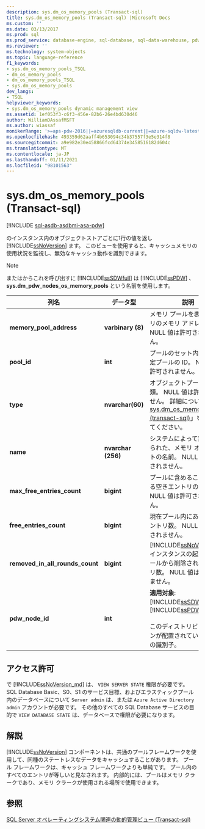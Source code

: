 ```yaml
---
description: sys.dm_os_memory_pools (Transact-sql)
title: sys.dm_os_memory_pools (Transact-sql) |Microsoft Docs
ms.custom: ''
ms.date: 03/13/2017
ms.prod: sql
ms.prod_service: database-engine, sql-database, sql-data-warehouse, pdw
ms.reviewer: ''
ms.technology: system-objects
ms.topic: language-reference
f1_keywords:
- sys.dm_os_memory_pools_TSQL
- dm_os_memory_pools
- dm_os_memory_pools_TSQL
- sys.dm_os_memory_pools
dev_langs:
- TSQL
helpviewer_keywords:
- sys.dm_os_memory_pools dynamic management view
ms.assetid: 1ef053f3-c6f3-456e-82b6-26e4bd630d46
author: WilliamDAssafMSFT
ms.author: wiassaf
monikerRange: '>=aps-pdw-2016||=azuresqldb-current||=azure-sqldw-latest||>=sql-server-2016||>=sql-server-linux-2017||=azuresqldb-mi-current'
ms.openlocfilehash: 493359d62aaff4b653094c34b37557f3e5e314f8
ms.sourcegitcommit: a9e982e30e458866fcd64374e3458516182d604c
ms.translationtype: MT
ms.contentlocale: ja-JP
ms.lasthandoff: 01/11/2021
ms.locfileid: "98101563"
---
```

# <a name="sysdm_os_memory_pools-transact-sql"></a>sys.dm_os_memory_pools (Transact-sql)
[!INCLUDE [sql-asdb-asdbmi-asa-pdw](../../includes/applies-to-version/sql-asdb-asdbmi-asa-pdw.md)]

  のインスタンス内のオブジェクトストアごとに1行の値を返し [!INCLUDE[ssNoVersion](../../includes/ssnoversion-md.md)] ます。 このビューを使用すると、キャッシュメモリの使用状況を監視し、無効なキャッシュ動作を識別できます。  
  
> [!NOTE]  
>  またはからこれを呼び出すに [!INCLUDE[ssSDWfull](../../includes/sssdwfull-md.md)] は [!INCLUDE[ssPDW](../../includes/sspdw-md.md)] 、 **sys.dm_pdw_nodes_os_memory_pools** という名前を使用します。  
  
|列名|データ型|説明|  
|-----------------|---------------|-----------------|  
|**memory_pool_address**|**varbinary (8)**|メモリ プールを表すエントリのメモリ アドレス。 NULL 値は許可されません。|  
|**pool_id**|**int**|プールのセット内にある特定プールの ID。 NULL 値は許可されません。|  
|**type**|**nvarchar(60)**|オブジェクトプールの種類。 NULL 値は許可されません。 詳細については、「 [sys.dm_os_memory_clerks &#40;transact-sql&#41;](../../relational-databases/system-dynamic-management-views/sys-dm-os-memory-clerks-transact-sql.md)」を参照してください。|  
|**name**|**nvarchar (256)**|システムによって割り当てられた、メモリ オブジェクトの名前。 NULL 値は許可されません。|  
|**max_free_entries_count**|**bigint**|プールに含めることができる空きエントリの最大数。 NULL 値は許可されません。|  
|**free_entries_count**|**bigint**|現在プール内にある空きエントリ数。 NULL 値は許可されません。|  
|**removed_in_all_rounds_count**|**bigint**|[!INCLUDE[ssNoVersion](../../includes/ssnoversion-md.md)] インスタンスの起動後、プールから削除されたエントリ数。 NULL 値は許可されません。|  
|**pdw_node_id**|**int**|**適用対象**: [!INCLUDE[ssSDWfull](../../includes/sssdwfull-md.md)] 、 [!INCLUDE[ssPDW](../../includes/sspdw-md.md)]<br /><br /> このディストリビューションが配置されているノードの識別子。|  
  
## <a name="permissions"></a>アクセス許可

で [!INCLUDE[ssNoVersion_md](../../includes/ssnoversion-md.md)] は、 `VIEW SERVER STATE` 権限が必要です。   
SQL Database Basic、S0、S1 のサービス目標、およびエラスティックプール内のデータベースについて `Server admin` は、または `Azure Active Directory admin` アカウントが必要です。 その他のすべての SQL Database サービスの目的で `VIEW DATABASE STATE` は、データベースで権限が必要になります。   

## <a name="remarks"></a>解説  
 [!INCLUDE[ssNoVersion](../../includes/ssnoversion-md.md)] コンポーネントは、共通のプールフレームワークを使用して、同種のステートレスなデータをキャッシュすることがあります。 プール フレームワークは、キャッシュ フレームワークよりも単純です。 プール内のすべてのエントリが等しいと見なされます。 内部的には、プールはメモリ クラークであり、メモリ クラークが使用される場所で使用できます。  
  
## <a name="see-also"></a>参照  
 
  [SQL Server オペレーティングシステム関連の動的管理ビュー &#40;Transact-sql&#41;](../../relational-databases/system-dynamic-management-views/sql-server-operating-system-related-dynamic-management-views-transact-sql.md)  
  
  


